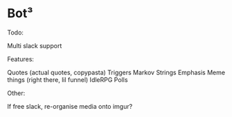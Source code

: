 # Bot³

Todo:

Multi slack support

Features:

Quotes (actual quotes, copypasta)
Triggers
Markov Strings
Emphasis
Meme things (right there, lil funnel)
IdleRPG
Polls

Other:

If free slack, re-organise media onto imgur?
